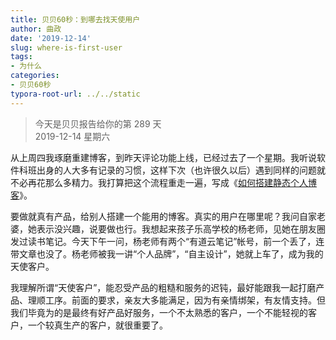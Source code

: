```yaml
---
title: 贝贝60秒：到哪去找天使用户
author: 曲政
date: '2019-12-14'
slug: where-is-first-user
tags:
- 为什么
categories:
- 贝贝60秒
typora-root-url: ../../static
---
```

> 今天是贝贝报告给你的第 289 天    
> 2019-12-14 星期六 

从上周四我琢磨重建博客，到昨天评论功能上线，已经过去了一个星期。我听说软件科班出身的人大多有记录的习惯，这样下次（也许很久以后）遇到同样的问题就不必再花那么多精力。我打算把这个流程重走一遍，写成《[如何搭建静态个人博客](https://www.johnqu.site/cn/2019/12/how-to-build-static-blog/)》。

要做就真有产品，给别人搭建一个能用的博客。真实的用户在哪里呢？我问自家老婆，她表示没兴趣，说要做也行。我想起来孩子乐高学校的杨老师，见她在朋友圈发过读书笔记。今天下午一问，杨老师有两个“有道云笔记”帐号，前一个丢了，连带文章也没了。杨老师被我一讲“个人品牌”，“自主设计”，她就上车了，成为我的天使客户。

我理解所谓“天使客户”，能忍受产品的粗糙和服务的迟钝，最好能跟我一起打磨产品、理顺工序。前面的要求，亲友大多能满足，因为有亲情绑架，有友情支持。但我们毕竟为的是最终有好产品好服务，一个不太熟悉的客户，一个不能轻视的客户，一个较真生产的客户，就很重要了。



